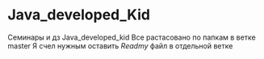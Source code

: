 # Java_developed_Kid
Семинары и дз Java_developed_kid
Все растасовано по папкам в ветке master
Я счел нужным оставить *Readmy* файл в отдельной ветке

